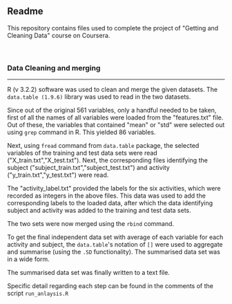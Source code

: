 ## Readme

This repository contains files used to complete the project of "Getting and Cleaning Data" course on Coursera.
<br>  
<br>
### Data Cleaning and merging  
---  
R (v 3.2.2) software was used to clean and merge the given datasets. The `data.table (1.9.6)` library was used to read in the two datasets.  

Since out of the original 561 variables, only a handful needed to be taken, first of all the names of all variables were loaded from the "features.txt" file. Out of these, the variables that contained "mean" or "std" were selected out using `grep` command in R. This yielded 86 variables.  

Next, using `fread` command from `data.table` package, the selected variables of the training and test data sets were read ("X_train.txt","X_test.txt"). Next, the corresponding files identifying the subject ("subject_train.txt","subject_test.txt") and activity ("y_train.txt","y_test.txt") were read.  

The "activity_label.txt" provided the labels for the six activities, which were recorded as integers in the above files. This data was used to add the corresponding labels to the loaded data, after which the data identifying subject and activity was added to the training and test data sets.   

The two sets were now merged using the `rbind` command.  

To get the final independent data set with average of each variable for each activity and subject, the `data.table`'s notation of `[]` were used to aggregate and summarise (using the `.SD` functionality). The summarised data set was in a wide form.    

The summarised data set was finally written to a text file. 

Specific detail regarding each step can be found in the comments of the script `run_anlaysis.R`